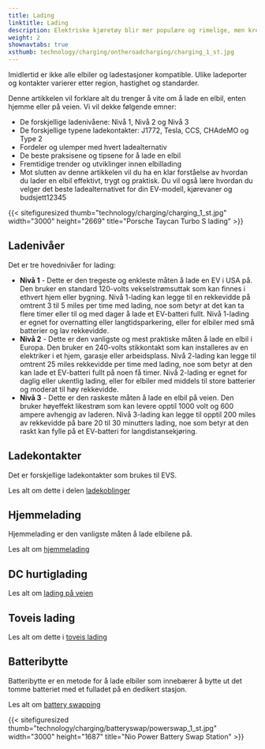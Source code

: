 ```yaml
---
title: Lading
linktitle: Lading
description: Elektriske kjøretøy blir mer populære og rimelige, men krever en annen påfyllingsmetode enn konvensjonelle biler. I stedet for å fylle opp en bensintank, må elbiler kobles til en ladestasjon og lade batteriene.
weight: 2
shownavtabs: true
xsthumb: technology/charging/ontheroadcharging/charging_1_st.jpg
---
```

<!-- markdownlint-disable MD033 -->

Imidlertid er ikke alle elbiler og ladestasjoner kompatible. Ulike ladeporter og kontakter varierer etter region, hastighet og standarder.

Denne artikkelen vil forklare alt du trenger å vite om å lade en elbil, enten hjemme eller på veien. Vi vil dekke følgende emner:

- De forskjellige ladenivåene: Nivå 1, Nivå 2 og Nivå 3
- De forskjellige typene ladekontakter: J1772, Tesla, CCS, CHAdeMO og Type 2
- Fordeler og ulemper med hvert ladealternativ
- De beste praksisene og tipsene for å lade en elbil
- Fremtidige trender og utviklinger innen elbillading
- Mot slutten av denne artikkelen vil du ha en klar forståelse av hvordan du lader en elbil effektivt, trygt og praktisk. Du vil også lære hvordan du velger det beste ladealternativet for din EV-modell, kjørevaner og budsjett12345

{{< sitefiguresized thumb="technology/charging/charging_1_st.jpg" width="3000" height="2669" title="Porsche Taycan Turbo S lading" >}}

## Ladenivåer

Det er tre hovednivåer for lading:

- **Nivå 1** - Dette er den tregeste og enkleste måten å lade en EV i USA på. Den bruker en standard 120-volts vekselstrømsuttak som kan finnes i ethvert hjem eller bygning. Nivå 1-lading kan legge til en rekkevidde på omtrent 3 til 5 miles per time med lading, noe som betyr at det kan ta flere timer eller til og med dager å lade et EV-batteri fullt. Nivå 1-lading er egnet for overnatting eller langtidsparkering, eller for elbiler med små batterier og lav rekkevidde.
- **Nivå 2** - Dette er den vanligste og mest praktiske måten å lade en elbil i Europa. Den bruker en 240-volts stikkontakt som kan installeres av en elektriker i et hjem, garasje eller arbeidsplass. Nivå 2-lading kan legge til omtrent 25 miles rekkevidde per time med lading, noe som betyr at den kan lade et EV-batteri fullt på noen få timer. Nivå 2-lading er egnet for daglig eller ukentlig lading, eller for elbiler med middels til store batterier og moderat til høy rekkevidde.
- **Nivå 3** - Dette er den raskeste måten å lade en elbil på veien. Den bruker høyeffekt likestrøm som kan levere opptil 1000 volt og 600 ampere avhengig av laderen. Nivå 3-lading kan legge til opptil 200 miles av rekkevidde på bare 20 til 30 minutters lading, noe som betyr at den raskt kan fylle på et EV-batteri for langdistansekjøring.

## Ladekontakter

Det er forskjellige ladekontakter som brukes til EVS.

Les alt om dette i delen [ladekoblinger](kontakter)

## Hjemmelading

Hjemmelading er den vanligste måten å lade elbilene på.

Les alt om [hjemmelading](hjemmelading)

## DC hurtiglading

Les alt om [lading på veien](dcfastcharging)

## Toveis lading

Les alt om dette i [toveis lading](toveis)

## Batteribytte

Batteribytte er en metode for å lade elbiler som innebærer å bytte ut det tomme batteriet med et fulladet på en dedikert stasjon.

Les alt om [battery swapping](batteryswap)

{{< sitefiguresized thumb="technology/charging/batteryswap/powerswap_1_st.jpg" width="3000" height="1687" title="Nio Power Battery Swap Station" >}}
